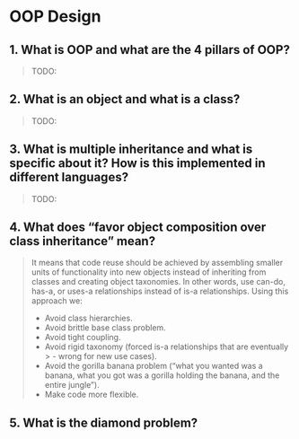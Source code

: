 # OOP Design

## 1. What is OOP and what are the 4 pillars of OOP?

> TODO:

## 2. What is an object and what is a class?

> TODO:

## 3. What is multiple inheritance and what is specific about it? How is this implemented in different languages?

> TODO:

## 4. What does “favor object composition over class inheritance” mean?

> It means that code reuse should be achieved by assembling smaller units of functionality into new objects instead of inheriting from classes and creating object taxonomies.
> In other words, use can-do, has-a, or uses-a relationships instead of is-a relationships. Using this approach we:
> - Avoid class hierarchies.
> - Avoid brittle base class problem.
> - Avoid tight coupling.
> - Avoid rigid taxonomy (forced is-a relationships that are eventually > - wrong for new use cases).
> - Avoid the gorilla banana problem (“what you wanted was a banana, what you got was a gorilla holding the banana, and the entire jungle”).
> - Make code more flexible.

## 5. What is the diamond problem?